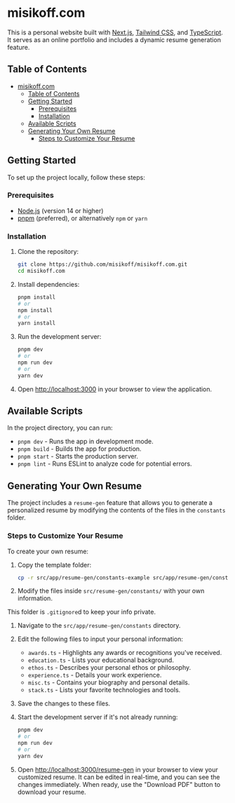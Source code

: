 # misikoff.com

This is a personal website built with [Next.js](https://nextjs.org/), [Tailwind CSS](https://tailwindcss.com/), and [TypeScript](https://www.typescriptlang.org/). It serves as an online portfolio and includes a dynamic resume generation feature.

## Table of Contents

- [misikoff.com](#misikoffcom)
  - [Table of Contents](#table-of-contents)
  - [Getting Started](#getting-started)
    - [Prerequisites](#prerequisites)
    - [Installation](#installation)
  - [Available Scripts](#available-scripts)
  - [Generating Your Own Resume](#generating-your-own-resume)
    - [Steps to Customize Your Resume](#steps-to-customize-your-resume)

## Getting Started

To set up the project locally, follow these steps:

### Prerequisites

- [Node.js](https://nodejs.org/) (version 14 or higher)
- [pnpm](https://pnpm.io/) (preferred), or alternatively `npm` or `yarn`

### Installation

1. Clone the repository:

   ```bash
   git clone https://github.com/misikoff/misikoff.com.git
   cd misikoff.com
   ```

2. Install dependencies:

   ```bash
   pnpm install
   # or
   npm install
   # or
   yarn install
   ```

3. Run the development server:

   ```bash
   pnpm dev
   # or
   npm run dev
   # or
   yarn dev
   ```

4. Open [http://localhost:3000](http://localhost:3000) in your browser to view the application.

## Available Scripts

In the project directory, you can run:

- `pnpm dev` - Runs the app in development mode.
- `pnpm build` - Builds the app for production.
- `pnpm start` - Starts the production server.
- `pnpm lint` - Runs ESLint to analyze code for potential errors.

## Generating Your Own Resume

The project includes a `resume-gen` feature that allows you to generate a personalized resume by modifying the contents of the files in the `constants` folder.

### Steps to Customize Your Resume
To create your own resume:

1. Copy the template folder:

   ```bash
   cp -r src/app/resume-gen/constants-example src/app/resume-gen/constants
   ```

2. Modify the files inside `src/resume-gen/constants/` with your own information.

This folder is `.gitignore`d to keep your info private.
1. Navigate to the `src/app/resume-gen/constants` directory.

2. Edit the following files to input your personal information:

   - `awards.ts` - Highlights any awards or recognitions you've received.
   - `education.ts` - Lists your educational background.
   - `ethos.ts` - Describes your personal ethos or philosophy.
   - `experience.ts` - Details your work experience.
   - `misc.ts` - Contains your biography and personal details.
   - `stack.ts` - Lists your favorite technologies and tools.

3. Save the changes to these files.

4. Start the development server if it's not already running:

   ```bash
   pnpm dev
   # or
   npm run dev
   # or
   yarn dev
   ```

5. Open [http://localhost:3000/resume-gen](http://localhost:3000/resume-gen) in your browser to view your customized resume. It can be edited in real-time, and you can see the changes immediately. When ready, use the "Download PDF" button to download your resume.
